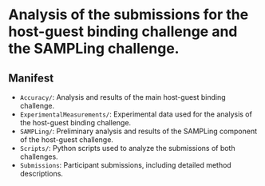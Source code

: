 # Analysis of the submissions for the host-guest binding challenge and the SAMPLing challenge.

## Manifest

- `Accuracy/`: Analysis and results of the main host-guest binding challenge.
- `ExperimentalMeasurements/`: Experimental data used for the analysis of the host-guest binding challenge.
- `SAMPLing/`: Preliminary analysis and results of the SAMPLing component of the host-guest challenge.
- `Scripts/`: Python scripts used to analyze the submissions of both challenges.
- `Submissions`: Participant submissions, including detailed method descriptions.
